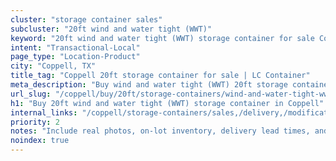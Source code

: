 ```yaml
---
cluster: "storage container sales"
subcluster: "20ft wind and water tight (WWT)"
keyword: "20ft wind and water tight (WWT) storage container for sale Coppell, TX"
intent: "Transactional-Local"
page_type: "Location-Product"
city: "Coppell, TX"
title_tag: "Coppell 20ft storage container for sale | LC Container"
meta_description: "Buy wind and water tight (WWT) 20ft storage container sale with local delivery in Coppell, TX. LC Container — local Since 2003. Request a fast quote today."
url_slug: "/coppell/buy/20ft/storage-containers/wind-and-water-tight-wwt"
h1: "Buy 20ft wind and water tight (WWT) storage container in Coppell"
internal_links: "/coppell/storage-containers/sales,/delivery,/modifications"
priority: 2
notes: "Include real photos, on-lot inventory, delivery lead times, and financing info."
noindex: true
---
```


<!-- TODO: Add unique city/inventory copy, images, and internal links here. -->
